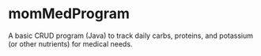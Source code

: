 # momMedProgram
A basic CRUD program (Java) to track daily carbs, proteins, and potassium (or other nutrients) for medical needs.  
